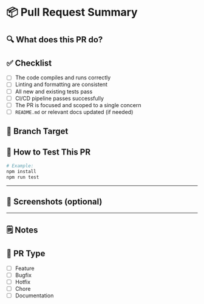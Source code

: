 # 📦 Pull Request Summary

## 🔍 What does this PR do?
<!-- Provide a concise description of what this PR adds or changes -->

## ✅ Checklist

- [ ] The code compiles and runs correctly
- [ ] Linting and formatting are consistent
- [ ] All new and existing tests pass
- [ ] CI/CD pipeline passes successfully
- [ ] The PR is focused and scoped to a single concern
- [ ] `README.md` or relevant docs updated (if needed)

## 🔁 Branch Target
<!-- e.g. dev, test, main -->

## 🧪 How to Test This PR
<!-- Steps to manually test or verify this change -->

```bash
# Example:
npm install
npm run test
```

---

## 📸 Screenshots (optional)
<!-- Add any screenshots that help reviewers understand UI/API changes -->

---

## 🗒️ Notes
<!-- Anything additional that reviewers should be aware of -->

## 📄 PR Type
<!-- Please select one -->

- [ ] Feature
- [ ] Bugfix
- [ ] Hotfix
- [ ] Chore
- [ ] Documentation